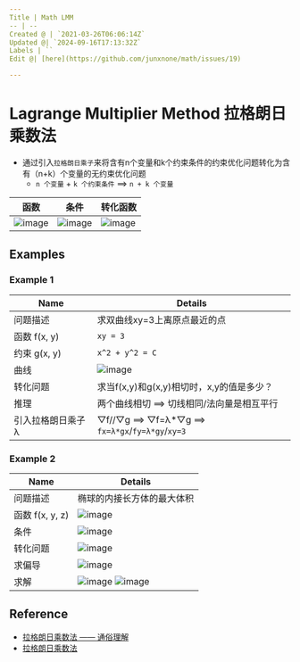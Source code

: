 ```yaml
---
Title | Math LMM
-- | --
Created @ | `2021-03-26T06:06:14Z`
Updated @| `2024-09-16T17:13:32Z`
Labels | ``
Edit @| [here](https://github.com/junxnone/math/issues/19)

---
```

# Lagrange Multiplier Method 拉格朗日乘数法


- 通过引入`拉格朗日乘子`来将含有n个变量和k个约束条件的约束优化问题转化为含有（n+k）个变量的无约束优化问题
  - `n 个变量` + `k 个约束条件` ==> `n + k 个变量`
  

函数 | 条件 | 转化函数
-- | -- | --
![image](https://user-images.githubusercontent.com/2216970/112590809-65162a00-8e3e-11eb-9dc1-3a7551bccff7.png) | ![image](https://user-images.githubusercontent.com/2216970/112590818-67788400-8e3e-11eb-9c1f-082b3c900930.png) | ![image](https://user-images.githubusercontent.com/2216970/112590833-6cd5ce80-8e3e-11eb-8549-e618de712191.png)



## Examples
### Example 1
Name | Details
-- | --
问题描述 | 求双曲线xy=3上离原点最近的点
函数 f(x, y)  | `xy = 3`
约束 g(x, y) | `x^2 + y^2 = C`
曲线 | ![image](https://user-images.githubusercontent.com/2216970/112589909-e1a80900-8e3c-11eb-8a80-0cacb24c40ca.png)
转化问题 | 求当f(x,y)和g(x,y)相切时，x,y的值是多少？
推理 | 两个曲线相切 ==> 切线相同/法向量是相互平行
引入拉格朗日乘子 λ | ▽f//▽g ==> ▽f=λ*▽g ==> `fx=λ*gx`/`fy=λ*gy`/`xy=3`

### Example 2

Name | Details
-- | --
问题描述 | 椭球的内接长方体的最大体积
函数 f(x, y, z) | ![image](https://user-images.githubusercontent.com/2216970/112591871-f89c2a80-8e3f-11eb-87e9-b31872852d8d.png)
条件 | ![image](https://user-images.githubusercontent.com/2216970/112591854-f2a64980-8e3f-11eb-8f0a-24fd63d228a3.png)
转化问题 | ![image](https://user-images.githubusercontent.com/2216970/112592084-5761a400-8e40-11eb-8af4-57e6ec385e5b.png)
求偏导 | ![image](https://user-images.githubusercontent.com/2216970/112592106-62b4cf80-8e40-11eb-93e7-2612d11d824a.png)
求解 |  ![image](https://user-images.githubusercontent.com/2216970/112592125-6c3e3780-8e40-11eb-9243-d7263e383539.png) ![image](https://user-images.githubusercontent.com/2216970/112592133-6fd1be80-8e40-11eb-81e1-8b5a95596428.png)


## Reference
- [拉格朗日乘数法 —— 通俗理解](https://blog.csdn.net/THmen/article/details/87366904)
- [拉格朗日乘数法](https://blog.csdn.net/acdreamers/article/details/41413445)


